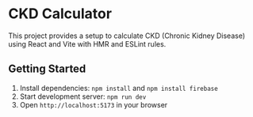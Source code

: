 # CKD Calculator

This project provides a setup to calculate CKD (Chronic Kidney Disease) using React and Vite with HMR and ESLint rules.

## Getting Started

1. Install dependencies: `npm install` and `npm install firebase`
2. Start development server: `npm run dev`
3. Open `http://localhost:5173` in your browser
